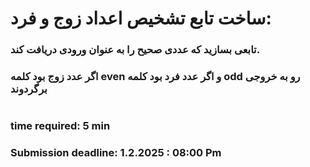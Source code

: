 # ساخت تابع تشخیص اعداد زوج و فرد:
### تابعی بسازید که عددی صحیح را به عنوان ورودی دریافت کند.
### اگر عدد زوج بود کلمه even و اگر عدد فرد بود کلمه odd  رو به خروجی برگردوند
#
### time required: 5 min
### Submission deadline: 1.2.2025 : 08:00 Pm